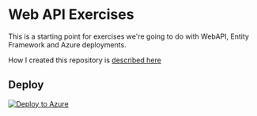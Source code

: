 # Web API Exercises

This is a starting point for exercises we're going to do with WebAPI, Entity Framework and Azure deployments.

How I created this repository is [described here](https://www.marcusoft.net)

## Deploy

[![Deploy to Azure](https://aka.ms/deploytoazurebutton)](https://portal.azure.com/#create/Microsoft.Template/uri/https%3A%2F%2Fgithub.com%2Fmarcusoftnet%2FWebAPIExercises%2Fraw%2Fmain%2Fazuredeploy.json)
